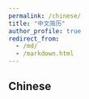```yaml
---
permalink: /chinese/
title: "中文简历"
author_profile: true
redirect_from: 
  - /md/
  - /markdown.html
---
```


## Chinese
